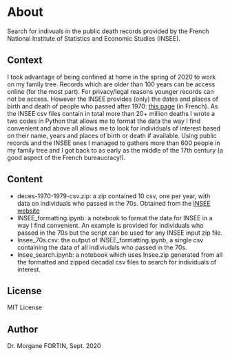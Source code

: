 # About
Search for indivuals in the public death records provided by the French National Institute of Statistics and Economic Studies (INSEE).

## Context
I took advantage of being confined at home in the spring of 2020 to work on my family tree. Records which are older than 100 years can be access online (for the most part). For privacy/legal reasons younger records can not be access. However the INSEE provides (only) the dates and places of birth and death of people who passed after 1970: [this page](https://www.insee.fr/fr/information/4190491) (in French). 
As the INSEE csv files contain in total more than 20+ million deaths I wrote a two codes in Python that allows me to format the data the way I find convenient and above all allows me to look for individuals of interest based on their name, years and places of birth or death if available. 
Using public records and the INSEE ones I managed to gathers more than 600 people in my family tree and I got back to as early as the middle of the 17th century (a good aspect of the French bureaucracy!).

## Content
* deces-1970-1979-csv.zip: a zip contained 10 csv, one per year, with data on individuals who passed in the 70s. Obtained from the [INSEE website](https://www.insee.fr/fr/information/4190491)
* INSEE_formatting.ipynb: a notebook to format the data for INSEE in a way I find convenient. An example is provided for individuals who passed in the 70s but the script can be used for any INSEE input zip file.
* Insee_70s.csv: the output of INSEE_formatting.ipynb, a single csv containing the data of all indiviudals who passed in the 70s.
* Insee_search.ipynb: a notebook which uses Insee.zip generated from all the formatted and zipped decadal csv files to search for individuals of interest.

## License
MIT License

## Author
Dr. Morgane FORTIN, Sept. 2020
